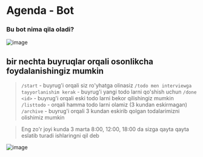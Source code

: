 # Agenda - Bot

### Bu bot nima qila oladi?

![image](https://github.com/SardorSohinazarov/Agenda/assets/107931170/a2d1494d-a38f-49c6-b7b6-d29e44837d44)


## bir nechta buyruqlar orqali osonlikcha foydalanishingiz mumkin
> `/start` - buyrug'i orqali siz ro'yhatga olinasiz
> `/todo men interviewga tayyorlanishim kerak` - buyrug'i yangi todo larni qo'shish uchun
> `/done <id>` - buyrug'i orqali eski todo larni bekor qilishingiz mumkin
> `/listtodo` - orqali hamma todo larni olamiz (3 kundan eskirmagan)
> `/archive` - buyrug'i orqali 3 kundan eskirib qolgan todalarimizni olishimiz mumkin

> Eng zo'r joyi kunda 3 marta 8:00, 12:00, 18:00 da sizga qayta qayta eslatib turadi ishlaringni qil deb

![image](https://github.com/SardorSohinazarov/Agenda/assets/107931170/5f4bbcf1-75de-461c-a9b2-2a17ce055bc6)

